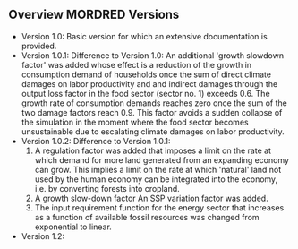 ## Overview MORDRED Versions
* Version 1.0: Basic version for which an extensive documentation is provided.
* Version 1.0.1: Difference to Version 1.0: An additional 'growth slowdown factor' was added whose effect is a reduction of the growth in consumption demand of households once the sum of direct climate damages on labor productivity and and indirect damages through the output loss factor in the food sector (sector no. 1) exceeds 0.6. The growth rate of consumption demands reaches zero once the sum of the two damage factors reach 0.9. This factor avoids a sudden collapse of the simulation in the moment where the food sector becomes unsustainable due to escalating climate damages on labor productivity. 
* Version 1.0.2: Difference to Version 1.0.1:
  1. A regulation factor was added that imposes a limit on the rate at which demand for more land generated from an expanding economy can grow. This implies a limit on the rate at which 'natural' land not used by the human economy can be integrated into the economy, i.e. by converting forests into cropland. 
  2. A growth slow-down factor An SSP variation factor was added.
  3. The input requirement function for the energy sector that increases as a function of available fossil resources was changed from exponential to linear.
* Version 1.2:  
